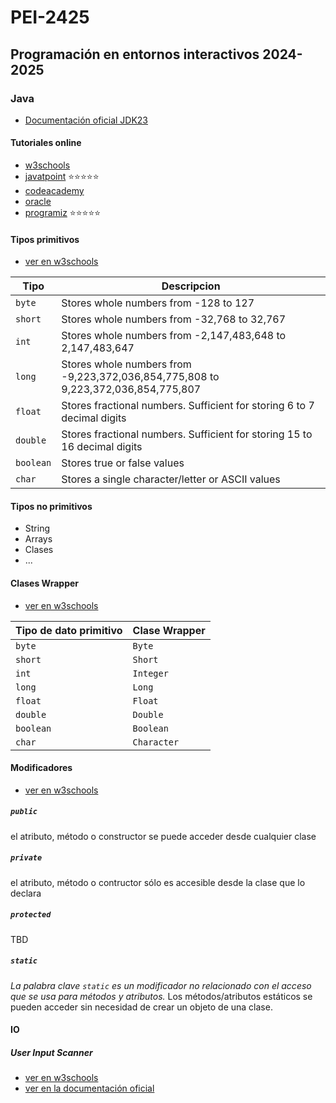 # PEI-2425

## Programación en entornos interactivos 2024-2025

### Java

- [Documentación oficial JDK23](https://docs.oracle.com/en/java/javase/23/index.html)

#### Tutoriales online

- [w3schools](https://www.w3schools.com/java)
- [javatpoint](https://www.javatpoint.com/java-tutorial) ⭐⭐⭐⭐⭐
- [codeacademy](https://www.codecademy.com/learn/learn-java)
- [oracle](https://docs.oracle.com/javase/tutorial/getStarted/index.html)
- [programiz](https://www.programiz.com/java-programming) ⭐⭐⭐⭐⭐

#### Tipos primitivos

- [ver en w3schools](https://www.w3schools.com/java/java_data_types.asp)

| Tipo | Descripcion |
| - | - |
| `byte` |	Stores whole numbers from -128 to 127 |
| `short` |	Stores whole numbers from -32,768 to 32,767 |
| `int` |	Stores whole numbers from -2,147,483,648 to 2,147,483,647 |
| `long` |	Stores whole numbers from -9,223,372,036,854,775,808 to 9,223,372,036,854,775,807 |
| `float` |	Stores fractional numbers. Sufficient for storing 6 to 7 decimal digits |
| `double` |	Stores fractional numbers. Sufficient for storing 15 to 16 decimal digits |
| `boolean` |	Stores true or false values |
| `char` |	Stores a single character/letter or ASCII values |

#### Tipos no primitivos

- String
- Arrays
- Clases
- ...

#### Clases Wrapper

- [ver en w3schools](https://www.w3schools.com/java/java_wrapper_classes.asp)

| Tipo de dato primitivo | Clase Wrapper |
| - | - |
| `byte` | `Byte` |
| `short` | `Short` |
| `int` | `Integer` |
| `long` | `Long` |
| `float` | `Float` |
| `double` | `Double` |
| `boolean` | `Boolean` |
| `char` | `Character` |

#### Modificadores

- [ver en w3schools](https://www.w3schools.com/java/java_modifiers.asp)

##### `public`

el atributo, método o constructor se puede acceder desde cualquier clase

##### `private`

el atributo, método o contructor sólo es accesible desde la clase que lo declara

##### `protected`

TBD

##### `static`

_La palabra clave `static` es un modificador no relacionado con el acceso que se usa para métodos y atributos._ Los métodos/atributos estáticos se pueden acceder sin necesidad de crear un objeto de una clase.

#### IO

##### User Input Scanner

- [ver en w3schools](https://www.w3schools.com/java/java_user_input.asp)
- [ver en la documentación oficial](https://docs.oracle.com/en/java/javase/23/docs/api/java.base/java/util/Scanner.html)


